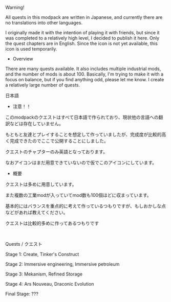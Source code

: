 Warning!

All quests in this modpack are written in Japanese, and currently there are no translations into other languages.

I originally made it with the intention of playing it with friends, but since it was completed to a relatively high level, I decided to publish it here.
Only the quest chapters are in English.
Since the icon is not yet available, this icon is used temporarily.

- Overview

There are many quests available. It also includes multiple industrial mods, and the number of mods is about 100. 
Basically, I'm trying to make it with a focus on balance, but if you find anything odd, please let me know.
I create a relatively large number of quests.

日本語
 

- 注意！！

このmodpackのクエストはすべて日本語で作られており、現状他の言語への翻訳などは存在していません。

もともと友達とプレイすることを想定して作っていましたが、完成度が比較的高く完成できたのでここで公開することにしました。

クエストのチャプターのみ英語となっております。

なおアイコンはまだ用意できていないので仮でこのアイコンにしています。

- 概要

クエストは多めに用意しています。

また複数の工業modが入っていてmod数も100個ほどに収まっています。

基本的にはバランスを重点的に考えて作っているつもりですが、もしおかしな点などがあれば教えてください。

クエストは比較的多めに作ってあるつもりです

 

Quests / クエスト

Stage 1: Create, Tinker's Construct

Stage 2: Immersive engineering, Immersive petroleum

Stage 3: Mekanism, Refined Storage

Stage 4: Ars Nouveau, Draconic Evolution

Final Stage: ???

 

 

